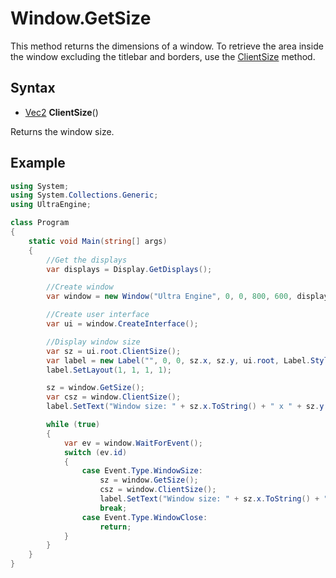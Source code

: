 # Window.GetSize

This method returns the dimensions of a window. To retrieve the area inside the window excluding the titlebar and borders, use the [ClientSize](Window_ClientSize.md) method.

## Syntax

- [Vec2](iVec2.md) **ClientSize**()

Returns the window size.

## Example

```csharp
using System;
using System.Collections.Generic;
using UltraEngine;

class Program
{
    static void Main(string[] args)
    {
        //Get the displays
        var displays = Display.GetDisplays();

        //Create window
        var window = new Window("Ultra Engine", 0, 0, 800, 600, displays[0], Window.Style.WindowTitlebar | Window.Style.WindowResizable);

        //Create user interface
        var ui = window.CreateInterface();

        //Display window size
        var sz = ui.root.ClientSize();
        var label = new Label("", 0, 0, sz.x, sz.y, ui.root, Label.Style.LabelCenter | Label.Style.LabelMiddle);
        label.SetLayout(1, 1, 1, 1);

        sz = window.GetSize();
        var csz = window.ClientSize();
        label.SetText("Window size: " + sz.x.ToString() + " x " + sz.y.ToString() + "\n\nClient size: " + csz.x.ToString() + " x " + csz.y.ToString());

        while (true)
        {
            var ev = window.WaitForEvent();
            switch (ev.id)
            {
                case Event.Type.WindowSize:
                    sz = window.GetSize();
                    csz = window.ClientSize();
                    label.SetText("Window size: " + sz.x.ToString() + " x " + sz.y.ToString() + "\n\nClient size: " + csz.x.ToString() + " x " + csz.y.ToString());
                    break;
                case Event.Type.WindowClose:
                    return;
            }
        }
    }
}
```